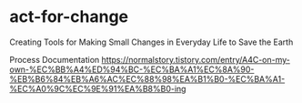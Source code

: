 # act-for-change
Creating Tools for Making Small Changes in Everyday Life to Save the Earth

Process Documentation
https://normalstory.tistory.com/entry/A4C-on-my-own-%EC%BB%A4%ED%94%BC-%EC%BA%A1%EC%8A%90-%EB%B6%84%EB%A6%AC%EC%88%98%EA%B1%B0-%EC%BA%A1-%EC%A0%9C%EC%9E%91%EA%B8%B0-ing 
